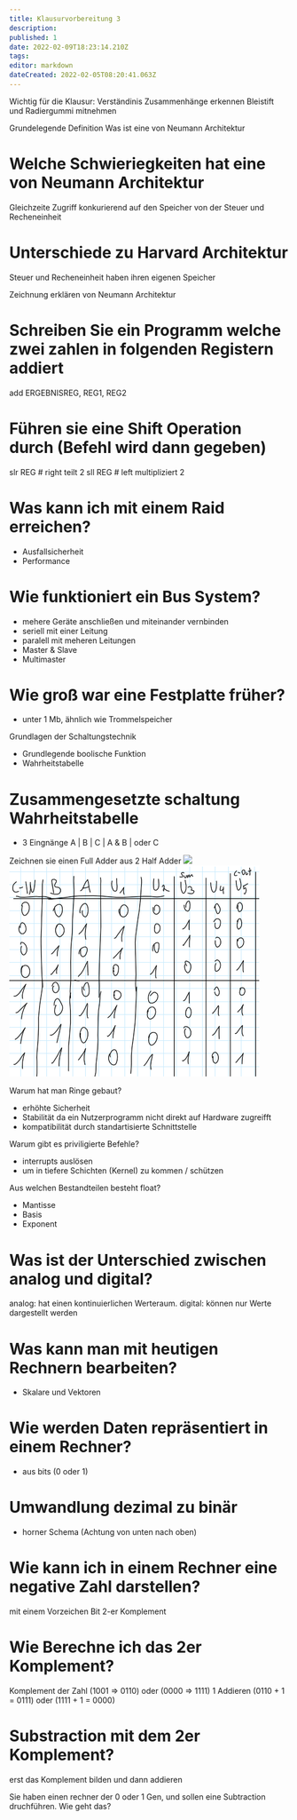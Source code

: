 ```yaml
---
title: Klausurvorbereitung 3
description: 
published: 1
date: 2022-02-09T18:23:14.210Z
tags: 
editor: markdown
dateCreated: 2022-02-05T08:20:41.063Z
---
```


<!-- Nennen Sie Vor- und Nachteile der Verwendung spezieller IO-Operationen für den 
Zugriff auf die Steuer- und Datenregister von Peripheriegerätesteuereinheiten.

Warum ist Polling und Interrupt für IO nicht im Skript ? S. 418

Wie viele Einträge benötigt eine solche Pagetable bei 4 GB Hauptspeicher und einer Seitengröße von 512 Bytes? S. 458
Größe des Speichers / Größe der Seitengröße = Anzahl der Seiten = Anzahl der Einträge in dem Pagetable -->

Wichtig für die Klausur:
Verständinis
Zusammenhänge erkennen
Bleistift und Radiergummi mitnehmen

Grundelegende Definition
Was ist eine von Neumann Architektur

# Welche Schwieriegkeiten hat eine von Neumann Architektur

Gleichzeite Zugriff konkurierend auf den Speicher von der Steuer und Recheneinheit

# Unterschiede zu Harvard Architektur

Steuer und Recheneinheit haben ihren eigenen Speicher

Zeichnung erklären von Neumann Architektur

# Schreiben Sie ein Programm welche zwei zahlen in folgenden Registern addiert

add ERGEBNISREG, REG1, REG2

# Führen sie eine Shift Operation durch (Befehl wird dann gegeben)

slr REG # right teilt 2
sll REG # left multipliziert 2

# Was kann ich mit einem Raid erreichen?

- Ausfallsicherheit
- Performance

# Wie funktioniert ein Bus System?

- mehere Geräte anschließen und miteinander vernbinden
- seriell mit einer Leitung
- paralell mit meheren Leitungen
- Master & Slave
- Multimaster

# Wie groß war eine Festplatte früher?

- unter 1 Mb, ähnlich wie Trommelspeicher

Grundlagen der Schaltungstechnik

- Grundlegende boolische Funktion
- Wahrheitstabelle

# Zusammengesetzte schaltung Wahrheitstabelle

- 3 Eingnänge A | B | C | A & B | oder C

Zeichnen sie einen Full Adder aus 2 Half Adder
<img src="https://circuitverse.org/uploads/project/image_preview/157672/preview_2020-09-10_16_56_39_UTC.jpeg">
![wahrheitstabelle_fulladder.png](/fom/hardware-grundlagen/wahrheitstabelle_fulladder.png)

Warum hat man Ringe gebaut?

- erhöhte Sicherheit
- Stabilität da ein Nutzerprogramm nicht direkt auf Hardware zugreifft
- kompatibilität durch standartisierte Schnittstelle

Warum gibt es priviligierte Befehle?

- interrupts auslösen
- um in tiefere Schichten (Kernel) zu kommen / schützen

Aus welchen Bestandteilen besteht float?

- Mantisse
- Basis
- Exponent

# Was ist der Unterschied zwischen analog und digital?

analog: hat einen kontinuierlichen Werteraum.
digital: können nur Werte dargestellt werden

# Was kann man mit heutigen Rechnern bearbeiten?

- Skalare und Vektoren

# Wie werden Daten repräsentiert in einem Rechner?

- aus bits (0 oder 1)

# Umwandlung dezimal zu binär

- horner Schema (Achtung von unten nach oben)

# Wie kann ich in einem Rechner eine negative Zahl darstellen?

mit einem Vorzeichen Bit
2-er Komplement

# Wie Berechne ich das 2er Komplement?

Komplement der Zahl (1001 => 0110) oder (0000 => 1111)
1 Addieren (0110 + 1 = 0111) oder (1111 + 1 = 0000)

# Substraction mit dem 2er Komplement?

erst das Komplement bilden und dann addieren

Sie haben einen rechner der 0 oder 1 Gen, und sollen eine Subtraction druchführen. Wie geht das?
